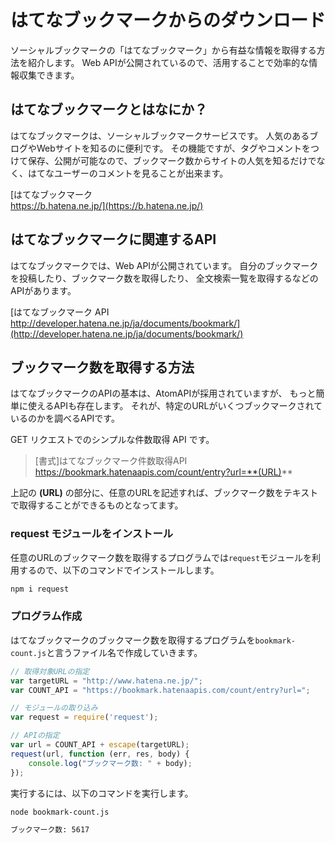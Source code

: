 # はてなブックマークからのダウンロード
ソーシャルブックマークの「はてなブックマーク」から有益な情報を取得する方法を紹介します。
Web APIが公開されているので、活用することで効率的な情報収集できます。

 ## はてなブックマークとはなにか？
はてなブックマークは、ソーシャルブックマークサービスです。
人気のあるブログやWebサイトを知るのに便利です。
その機能ですが、タグやコメントをつけて保存、公開が可能なので、ブックマーク数からサイトの人気を知るだけでなく、はてなユーザーのコメントを見ることが出来ます。

[はてなブックマーク<br>https://b.hatena.ne.jp/](https://b.hatena.ne.jp/)

## はてなブックマークに関連するAPI
はてなブックマークでは、Web APIが公開されています。
自分のブックマークを投稿したり、ブックマーク数を取得したり、
全文検索一覧を取得するなどのAPIがあります。

[はてなブックマーク API<br>http://developer.hatena.ne.jp/ja/documents/bookmark/](http://developer.hatena.ne.jp/ja/documents/bookmark/)

## ブックマーク数を取得する方法
はてなブックマークのAPIの基本は、AtomAPIが採用されていますが、
もっと簡単に使えるAPIも存在します。
それが、特定のURLがいくつブックマークされているのかを調べるAPIです。

GET リクエストでのシンプルな件数取得 API です。
> [書式]はてなブックマーク件数取得API
> https://bookmark.hatenaapis.com/count/entry?url=**(URL)**

上記の **(URL)** の部分に、任意のURLを記述すれば、ブックマーク数をテキストで取得することができるものとなってます。

### request モジュールをインストール
任意のURLのブックマーク数を取得するプログラムでは`request`モジュールを利用するので、以下のコマンドでインストールします。
```bash
npm i request
```
### プログラム作成
はてなブックマークのブックマーク数を取得するプログラムを`bookmark-count.js`と言うファイル名で作成していきます。
```javascript
// 取得対象URLの指定
var targetURL = "http://www.hatena.ne.jp/";
var COUNT_API = "https://bookmark.hatenaapis.com/count/entry?url=";

// モジュールの取り込み
var request = require('request');

// APIの指定
var url = COUNT_API + escape(targetURL);
request(url, function (err, res, body) {
	console.log("ブックマーク数: " + body);
});
```

実行するには、以下のコマンドを実行します。
```bash
node bookmark-count.js
```
```bash
ブックマーク数: 5617
```
